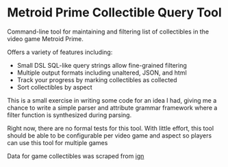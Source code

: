 # Metroid Prime Collectible Query Tool
Command-line tool for maintaining and filtering list of collectibles in the video game Metroid Prime.

Offers a variety of features including:
* Small DSL SQL-like query strings allow fine-grained filtering
* Multiple output formats including unaltered, JSON, and html
* Track your progress by marking collectibles as collected
* Sort collectibles by aspect

This is a small exercise in writing some code for an idea I had, giving me a chance to write a simple parser and attribute grammar framework where a filter function is synthesized during parsing.

Right now, there are no formal tests for this tool.
With little effort, this tool should be able to be configurable per video game and aspect so
 players can use this tool for multiple games

Data for game collectibles was scraped from [ign](http://www.ign.com/wikis/metroid-prime/)
